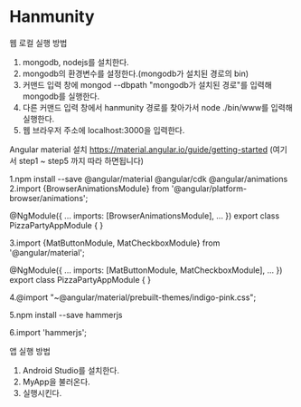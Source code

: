# Hanmunity

웹 로컬 실행 방법
1. mongodb, nodejs를 설치한다.
2. mongodb의 환경변수를 설정한다.(mongodb가 설치된 경로의 bin)
3. 커맨드 입력 창에 mongod --dbpath "mongodb가 설치된 경로"를 입력해 mongodb를 실행한다.
4. 다른 커맨드 입력 창에서 hanmunity 경로를 찾아가서 node ./bin/www를 입력해 실행한다.
5. 웹 브라우저 주소에 localhost:3000을 입력한다.

Angular material 설치
https://material.angular.io/guide/getting-started (여기서 step1 ~ step5 까지 따라 하면됩니다)

1.npm install --save @angular/material @angular/cdk @angular/animations
2.import {BrowserAnimationsModule} from '@angular/platform-browser/animations';

@NgModule({
  ...
  imports: [BrowserAnimationsModule],
  ...
})
export class PizzaPartyAppModule { }

3.import {MatButtonModule, MatCheckboxModule} from '@angular/material';

@NgModule({
  ...
  imports: [MatButtonModule, MatCheckboxModule],
  ...
})
export class PizzaPartyAppModule { }

4.@import "~@angular/material/prebuilt-themes/indigo-pink.css";

5.npm install --save hammerjs

6.import 'hammerjs';

앱 실행 방법
1. Android Studio를 설치한다.
2. MyApp을 불러온다.
3. 실행시킨다.
